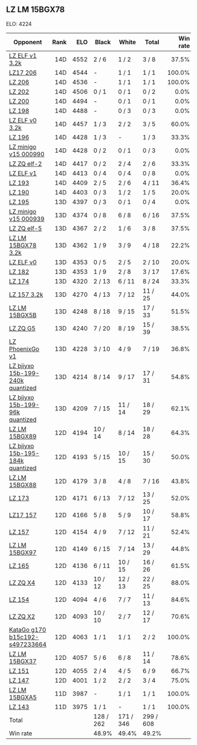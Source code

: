 ## LZ LM 15BGX78 ##

ELO: 4224

Opponent | Rank | ELO | Black | White | Total | Win rate
---------|-----:|----:|-------|-------|-------|-------:
[LZ ELF v1 3.2k](LZ%20ELF%20v1%203.2k.md) | 14D | 4552 | 2 / 6 | 1 / 2 | 3 / 8 | 37.5%
[LZ17 206](LZ17%20206.md) | 14D | 4544 | - | 1 / 1 | 1 / 1 | 100.0%
[LZ 206](LZ%20206.md) | 14D | 4536 | - | 1 / 1 | 1 / 1 | 100.0%
[LZ 202](LZ%20202.md) | 14D | 4506 | 0 / 1 | 0 / 1 | 0 / 2 | 0.0%
[LZ 200](LZ%20200.md) | 14D | 4494 | - | 0 / 1 | 0 / 1 | 0.0%
[LZ 198](LZ%20198.md) | 14D | 4488 | - | 0 / 3 | 0 / 3 | 0.0%
[LZ ELF v0 3.2k](LZ%20ELF%20v0%203.2k.md) | 14D | 4457 | 1 / 3 | 2 / 2 | 3 / 5 | 60.0%
[LZ 196](LZ%20196.md) | 14D | 4428 | 1 / 3 | - | 1 / 3 | 33.3%
[LZ minigo v15 000990](LZ%20minigo%20v15%20000990.md) | 14D | 4428 | 0 / 2 | 0 / 1 | 0 / 3 | 0.0%
[LZ ZQ elf-2](LZ%20ZQ%20elf-2.md) | 14D | 4417 | 0 / 2 | 2 / 4 | 2 / 6 | 33.3%
[LZ ELF v1](LZ%20ELF%20v1.md) | 14D | 4413 | 0 / 4 | 0 / 4 | 0 / 8 | 0.0%
[LZ 193](LZ%20193.md) | 14D | 4409 | 2 / 5 | 2 / 6 | 4 / 11 | 36.4%
[LZ 190](LZ%20190.md) | 14D | 4403 | 0 / 3 | 1 / 2 | 1 / 5 | 20.0%
[LZ 195](LZ%20195.md) | 13D | 4397 | 0 / 3 | 0 / 1 | 0 / 4 | 0.0%
[LZ minigo v15 000939](LZ%20minigo%20v15%20000939.md) | 13D | 4374 | 0 / 8 | 6 / 8 | 6 / 16 | 37.5%
[LZ ZQ elf-5](LZ%20ZQ%20elf-5.md) | 13D | 4367 | 2 / 2 | 1 / 6 | 3 / 8 | 37.5%
[LZ LM 15BGX78 3.2k](LZ%20LM%2015BGX78%203.2k.md) | 13D | 4362 | 1 / 9 | 3 / 9 | 4 / 18 | 22.2%
[LZ ELF v0](LZ%20ELF%20v0.md) | 13D | 4353 | 0 / 5 | 2 / 5 | 2 / 10 | 20.0%
[LZ 182](LZ%20182.md) | 13D | 4353 | 1 / 9 | 2 / 8 | 3 / 17 | 17.6%
[LZ 174](LZ%20174.md) | 13D | 4320 | 2 / 13 | 6 / 11 | 8 / 24 | 33.3%
[LZ 157 3.2k](LZ%20157%203.2k.md) | 13D | 4270 | 4 / 13 | 7 / 12 | 11 / 25 | 44.0%
[LZ LM 15BGX5B](LZ%20LM%2015BGX5B.md) | 13D | 4248 | 8 / 18 | 9 / 15 | 17 / 33 | 51.5%
[LZ ZQ G5](LZ%20ZQ%20G5.md) | 13D | 4240 | 7 / 20 | 8 / 19 | 15 / 39 | 38.5%
[LZ PhoenixGo v1](LZ%20PhoenixGo%20v1.md) | 13D | 4228 | 3 / 10 | 4 / 9 | 7 / 19 | 36.8%
[LZ bjiyxo 15b-199-240k quantized](LZ%20bjiyxo%2015b-199-240k%20quantized.md) | 13D | 4214 | 8 / 14 | 9 / 17 | 17 / 31 | 54.8%
[LZ bjiyxo 15b-199-96k quantized](LZ%20bjiyxo%2015b-199-96k%20quantized.md) | 13D | 4209 | 7 / 15 | 11 / 14 | 18 / 29 | 62.1%
[LZ LM 15BGX89](LZ%20LM%2015BGX89.md) | 12D | 4194 | 10 / 14 | 8 / 14 | 18 / 28 | 64.3%
[LZ bjiyxo 15b-195-184k quantized](LZ%20bjiyxo%2015b-195-184k%20quantized.md) | 12D | 4193 | 5 / 15 | 10 / 15 | 15 / 30 | 50.0%
[LZ LM 15BGX88](LZ%20LM%2015BGX88.md) | 12D | 4179 | 3 / 8 | 4 / 8 | 7 / 16 | 43.8%
[LZ 173](LZ%20173.md) | 12D | 4171 | 6 / 13 | 7 / 12 | 13 / 25 | 52.0%
[LZ17 157](LZ17%20157.md) | 12D | 4166 | 5 / 8 | 5 / 9 | 10 / 17 | 58.8%
[LZ 157](LZ%20157.md) | 12D | 4154 | 4 / 9 | 7 / 12 | 11 / 21 | 52.4%
[LZ LM 15BGX97](LZ%20LM%2015BGX97.md) | 12D | 4149 | 6 / 15 | 7 / 14 | 13 / 29 | 44.8%
[LZ 165](LZ%20165.md) | 12D | 4136 | 6 / 11 | 10 / 15 | 16 / 26 | 61.5%
[LZ ZQ X4](LZ%20ZQ%20X4.md) | 12D | 4133 | 10 / 12 | 12 / 13 | 22 / 25 | 88.0%
[LZ 154](LZ%20154.md) | 12D | 4094 | 4 / 6 | 7 / 7 | 11 / 13 | 84.6%
[LZ ZQ X2](LZ%20ZQ%20X2.md) | 12D | 4093 | 10 / 10 | 2 / 7 | 12 / 17 | 70.6%
[KataGo g170 b15c192-s497233664](KataGo%20g170%20b15c192-s497233664.md) | 12D | 4063 | 1 / 1 | 1 / 1 | 2 / 2 | 100.0%
[LZ LM 15BGX37](LZ%20LM%2015BGX37.md) | 12D | 4057 | 5 / 6 | 6 / 8 | 11 / 14 | 78.6%
[LZ 151](LZ%20151.md) | 12D | 4055 | 2 / 4 | 4 / 5 | 6 / 9 | 66.7%
[LZ 147](LZ%20147.md) | 12D | 4001 | 1 / 2 | 2 / 2 | 3 / 4 | 75.0%
[LZ LM 15BGXA5](LZ%20LM%2015BGXA5.md) | 11D | 3987 | - | 1 / 1 | 1 / 1 | 100.0%
[LZ 143](LZ%20143.md) | 11D | 3975 | 1 / 1 | - | 1 / 1 | 100.0%
Total | | | 128 / 262 | 171 / 346 | 299 / 608 | 
Win rate| | | 48.9% | 49.4% | 49.2% | 
